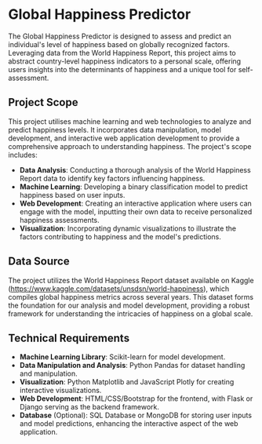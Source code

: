# Global Happiness Predictor

The Global Happiness Predictor is designed to assess and predict an individual's level of happiness based on globally recognized factors. Leveraging data from the World Happiness Report, this project aims to abstract country-level happiness indicators to a personal scale, offering users insights into the determinants of happiness and a unique tool for self-assessment.

## Project Scope

This project utilises machine learning and web technologies to analyze and predict happiness levels. It incorporates data manipulation, model development, and interactive web application development to provide a comprehensive approach to understanding happiness. The project's scope includes:

- **Data Analysis**: Conducting a thorough analysis of the World Happiness Report data to identify key factors influencing happiness.
- **Machine Learning**: Developing a binary classification model to predict happiness based on user inputs.
- **Web Development**: Creating an interactive application where users can engage with the model, inputting their own data to receive personalized happiness assessments.
- **Visualization**: Incorporating dynamic visualizations to illustrate the factors contributing to happiness and the model's predictions.

## Data Source

The project utilizes the World Happiness Report dataset available on Kaggle (<https://www.kaggle.com/datasets/unsdsn/world-happiness>), which compiles global happiness metrics across several years. This dataset forms the foundation for our analysis and model development, providing a robust framework for understanding the intricacies of happiness on a global scale.

## Technical Requirements

- **Machine Learning Library**: Scikit-learn for model development.
- **Data Manipulation and Analysis**: Python Pandas for dataset handling and manipulation.
- **Visualization**: Python Matplotlib and JavaScript Plotly for creating interactive visualizations.
- **Web Development**: HTML/CSS/Bootstrap for the frontend, with Flask or Django serving as the backend framework.
- **Database** (Optional): SQL Database or MongoDB for storing user inputs and model predictions, enhancing the interactive aspect of the web application.
